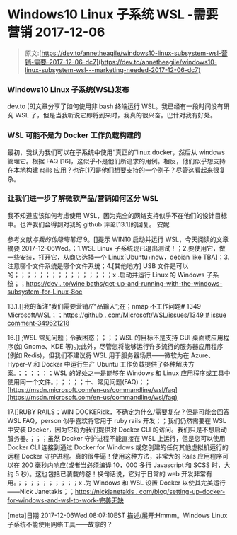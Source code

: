 # Windows10 Linux 子系统 WSL -需要营销 2017-12-06

> 原文:[https://dev.to/annetheagile/windows10-linux-subsystem-wsl-营销-需要-2017-12-06-dc7](https://dev.to/annetheagile/windows10-linux-subsystem-wsl---marketing-needed-2017-12-06-dc7)

### [](#windows10-linux-subsystem-wsl-is-released)Windows10 Linux 子系统(WSL)发布

dev.to [9]文章分享了如何使用非 bash 终端运行 WSL。我已经有一段时间没有研究 WSL 了，但是当我听说它即将到来时，我真的很兴奋。巴什对我有好处。

### [](#wsl-might-not-be-built-for-docker-workloads)WSL 可能不是为 Docker 工作负载构建的

最初，我认为我们可以在子系统中使用“真正的”linux docker，然后从 windows 管理它。根据 FAQ [16]，这似乎不是他们所追求的用例。相反，他们似乎想支持在本地构建 rails 应用？也许[17]是他们想要支持的一个例子？尽管这看起来很复杂。

### [](#lets-see-further-how-microsoft-product-marketing-differentiates-wsl)让我们进一步了解微软产品/营销如何区分 WSL

我不知道应该如何考虑使用 WSL，因为完全的网络支持似乎不在他们的设计目标中。也许我们会得到对我的 github 评论[13.1]的回复。
安妮

参考文献*与我的伪隐晦笔记*
9。[]提示 WIN10 启动并运行 WSL，今天阅读的文章摘要 2017-12-06Wed。；1.WSL Linux 子系统现已退出测试！；2.要使用它，做一些安装，打开它，从商店选择一个 Linux[Ubuntu+now，debian like TBA]；3.注意哪个文件系统是哪个文件系统；4.[其他地方] USB 文件是可以的；；；；；；；；；；；；；；；；x .启动并运行 Linux 的 Windows 子系统；；[https://dev . to/wine baths/get-up-and-running-with-the-windows-subsystem-for-Linux-8oc](https://dev.to/winebaths/getting-up-and-running-with-the-windows-subsystem-for-linux-8oc)

13.1.[]我的备注“我们需要营销/产品输入”;在；nmap 不工作问题# 1349 Microsoft/WSL；；[https://github . com/Microsoft/WSL/issues/1349 # issue comment-349621218](https://github.com/Microsoft/WSL/issues/1349#issuecomment-349621218)

16.[] ;WSL 常见问题；令我困惑；；；；WSL 的目标不是支持 GUI 桌面或应用程序(如 Gnome、KDE 等)。);此外，尽管您将能够运行许多流行的服务器应用程序(例如 Redis)，但我们不建议将 WSL 用于服务器场景——微软为在 Azure、Hyper-V 和 Docker 中运行生产 Ubuntu 工作负载提供了各种解决方案。；；；；；；WSL 的好处之一是能够在 Windows 和 Linux 应用程序或工具中使用同一个文件。；；；；；十、常见问题(FAQ)；；[https://msdn.microsoft.com/en-us/commandline/wsl/faq](https://msdn.microsoft.com/en-us/commandline/wsl/faq)

17.[]RUBY RAILS；WIN DOCKERidk，不确定为什么/需要复杂？但是可能会回答 WSL FAQ，person 似乎喜欢将它用于 ruby rails 开发；；我们仍然需要在 WSL 中安装 Docker，因为它将为我们提供对 Docker CLI 的访问。我们只是不想启动服务器。；；；虽然 Docker 守护进程不能直接在 WSL 上运行，但是您可以使用 Docker CLI 连接到通过 Docker for Windows 或您创建的任何其他虚拟机运行的远程 Docker 守护进程。真的很牛逼！使用这种方法，非常大的 Rails 应用程序可以在 200 毫秒内响应(或者当必须编译 10，000 多行 Javascript 和 SCSS 时，大约 5 秒)。这也包括已装载的卷！换句话说，它对于日常的 web 开发非常有用。；；；；；；；；；；x .为 Windows 和 WSL 设置 Docker 以使其完美运行——Nick Janetakis；；[https://nickjanetakis . com/blog/setting-up-docker-for-windows-and-wsl-to-work-完美无缺](https://nickjanetakis.com/blog/setting-up-docker-for-windows-and-wsl-to-work-flawlessly)

[meta]日期:2017-12-06Wed.08:07:10EST
描述/展开:Hmmm。Windows Linux 子系统不能使用网络工具——故意的？